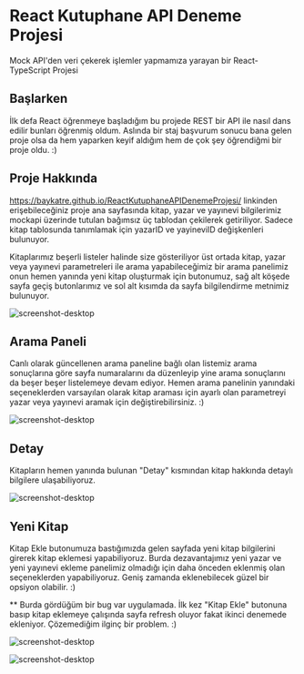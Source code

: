 # React Kutuphane API Deneme Projesi
Mock API'den veri çekerek işlemler yapmamıza yarayan bir React-TypeScript Projesi

## Başlarken
İlk defa React öğrenmeye başladığım bu projede REST bir API ile nasıl dans edilir bunları öğrenmiş oldum. Aslında bir staj başvurum sonucu bana gelen proje olsa da hem yaparken keyif aldığım hem de çok şey öğrendiğmi bir proje oldu. :)

## Proje Hakkında
https://baykatre.github.io/ReactKutuphaneAPIDenemeProjesi/ linkinden erişebileceğiniz proje ana sayfasında kitap, yazar ve yayınevi bilgilerimiz mockapi üzerinde tutulan bağımsız üç tablodan çekilerek getiriliyor. Sadece kitap tablosunda tanımlamak için yazarID ve yayineviID değişkenleri bulunuyor. 

Kitaplarımız beşerli listeler halinde size gösteriliyor üst ortada kitap, yazar veya yayınevi parametreleri ile arama yapabileceğimiz bir arama panelimiz onun hemen yanında yeni kitap oluşturmak için butonumuz, sağ alt köşede sayfa geçiş butonlarımız ve sol alt kısımda da sayfa bilgilendirme metnimiz bulunuyor.

![screenshot-desktop](https://user-images.githubusercontent.com/26842312/55956201-12043600-5c6c-11e9-9ab1-e3a20f6b730e.png)

## Arama Paneli

Canlı olarak güncellenen arama paneline bağlı olan listemiz arama sonuçlarına göre sayfa numaralarını da düzenleyip yine arama sonuçlarını da beşer beşer listelemeye devam ediyor. Hemen arama panelinin yanındaki seçeneklerden varsayılan olarak kitap araması için ayarlı olan parametreyi yazar veya yayınevi aramak için değiştirebilirsiniz. :)

![screenshot-desktop](https://user-images.githubusercontent.com/26842312/55956225-1e888e80-5c6c-11e9-940d-d4a0afe2291d.png)

## Detay

Kitapların hemen yanında bulunan "Detay" kısmından kitap hakkında detaylı bilgilere ulaşabiliyoruz.

![screenshot-desktop](https://user-images.githubusercontent.com/26842312/55956210-16c8ea00-5c6c-11e9-8c38-8630694a6867.png)

## Yeni Kitap

Kitap Ekle butonumuza bastığımızda gelen sayfada yeni kitap bilgilerini girerek kitap eklemesi yapabiliyoruz. Burda dezavantajımız yeni yazar ve yeni yayınevi ekleme panelimiz olmadığı için daha önceden eklenmiş olan seçeneklerden yapabiliyoruz. Geniş zamanda eklenebilecek güzel bir opsiyon olabilir. :) 

** Burda gördüğüm bir bug var uygulamada. İlk kez "Kitap Ekle" butonuna basıp kitap eklemeye çalışında sayfa refresh oluyor fakat ikinci denemede ekleniyor. Çözemediğim ilginç bir problem. :)

![screenshot-desktop](https://user-images.githubusercontent.com/26842312/55956207-14669000-5c6c-11e9-907d-230d08114978.png)

![screenshot-desktop](https://user-images.githubusercontent.com/26842312/55956215-192b4400-5c6c-11e9-89e1-f059b6669397.png)
